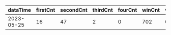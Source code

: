 |dataTime|firstCnt|secondCnt|thirdCnt|fourCnt|winCnt|vrate|wrate|
|-|-|-|-|-|-|-|-|
|2023-05-25|16|47|2|0|702|0%|0%|
